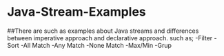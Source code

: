 # Java-Stream-Examples
##There are such as examples about Java streams and  differences between imperative approach and declarative approach.
such as;
-Filter
-Sort
-All Match
-Any Match
-None Match
-Max/Min
-Grup 
